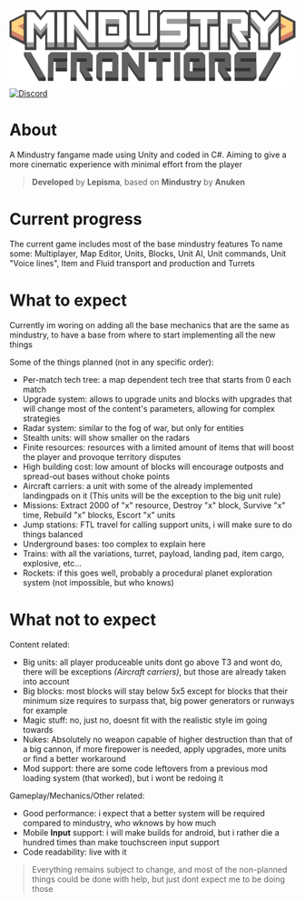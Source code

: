 ![logo](Assets/Resources/Sprites/UI/logo.png)
[![Discord](https://img.shields.io/discord/1062431967536238675?style=for-the-badge&logo=discord&logoColor=ffffff&label=Discord&labelColor=7289da&color=424549)](https://discord.gg/vCzqxDVh2d)

# About
A Mindustry fangame made using Unity and coded in C#. Aiming to give a more cinematic experience with minimal effort from the player
> **Developed** by **Lepisma**, based on **Mindustry** by **Anuken**

# Current progress
The current game includes most of the base mindustry features
To name some: Multiplayer, Map Editor, Units, Blocks, Unit AI, Unit commands, Unit "Voice lines", Item and Fluid transport and production and Turrets


# What to expect
Currently im woring on adding all the base mechanics that are the same as mindustry, to have a base from where to start implementing all the new things

Some of the things planned (not in any specific order):
 - Per-match tech tree: a map dependent tech tree that starts from 0 each match
 - Upgrade system: allows to upgrade units and blocks with upgrades that will change most of the content's parameters, allowing for complex strategies
 - Radar system: similar to the fog of war, but only for entities
 - Stealth units: will show smaller on the radars
 - Finite resources: resources with a limited amount of items that will boost the player and provoque territory disputes
 - High building cost: low amount of blocks will encourage outposts and spread-out bases without choke points
 - Aircraft carriers: a unit with some of the already implemented landingpads on it (This units will be the exception to the big unit rule)
 - Missions: Extract 2000 of "x" resource, Destroy "x" block, Survive "x" time, Rebuild "x" blocks, Escort "x" units
 - Jump stations: FTL travel for calling support units, i will make sure to do things balanced
 - Underground bases: too complex to explain here
 - Trains: with all the variations, turret, payload, landing pad, item cargo, explosive, etc...
 - Rockets: if this goes well, probably a procedural planet exploration system (not impossible, but who knows)

# What not to expect
Content related:
 - Big units: all player produceable units dont go above T3 and wont do, there will be exceptions *(Aircraft carriers)*, but those are already taken into account
 - Big blocks: most blocks will stay below 5x5 except for blocks that their minimum size requires to surpass that, big power generators or runways for example
 - Magic stuff: no, just no, doesnt fit with the realistic style im going towards
 - Nukes: Absolutely no weapon capable of higher destruction than that of a big cannon, if more firepower is needed, apply upgrades, more units or find a better workaround
 - Mod support: there are some code leftovers from a previous mod loading system (that worked), but i wont be redoing it

Gameplay/Mechanics/Other related:
 - Good performance: i expect that a better system will be required compared to mindustry, who wknows by how much
 - Mobile **Input** support: i will make builds for android, but i rather die a hundred times than make touchscreen input support
 - Code readability: live with it

> Everything remains subject to change, and most of the non-planned things could be done with help, but just dont expect me to be doing those
